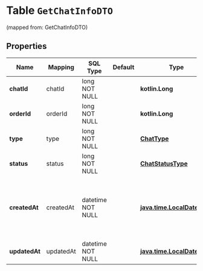 
# Table `GetChatInfoDTO`
(mapped from: GetChatInfoDTO)

## Properties
Name | Mapping | SQL Type | Default | Type | Description | Notes
---- | ------- | -------- | ------- | ---- | ----------- | -----
**chatId** | chatId | long NOT NULL |  | **kotlin.Long** | Идентификатор чата. | 
**orderId** | orderId | long NOT NULL |  | **kotlin.Long** | Идентификатор заказа. | 
**type** | type | long NOT NULL |  | [**ChatType**](ChatType.md) |  |  [foreignkey]
**status** | status | long NOT NULL |  | [**ChatStatusType**](ChatStatusType.md) |  |  [foreignkey]
**createdAt** | createdAt | datetime NOT NULL |  | [**java.time.LocalDateTime**](java.time.LocalDateTime.md) | Дата и время создания чата.  Формат даты: ISO 8601 со смещением относительно UTC. Например, &#x60;2017-11-21T00:00:00+03:00&#x60;.  | 
**updatedAt** | updatedAt | datetime NOT NULL |  | [**java.time.LocalDateTime**](java.time.LocalDateTime.md) | Дата и время последнего сообщения в чате. | 








